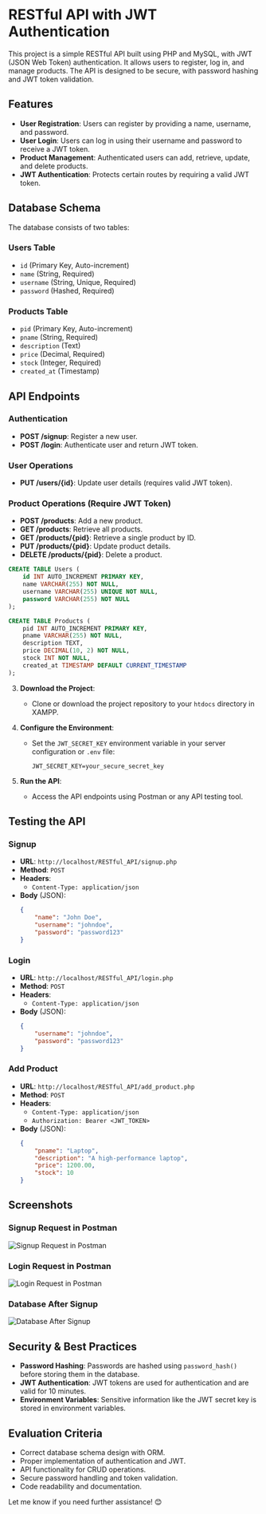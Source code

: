 
# RESTful API with JWT Authentication

This project is a simple RESTful API built using PHP and MySQL, with JWT (JSON Web Token) authentication. It allows users to register, log in, and manage products. The API is designed to be secure, with password hashing and JWT token validation.

## Features

- **User Registration**: Users can register by providing a name, username, and password.
- **User Login**: Users can log in using their username and password to receive a JWT token.
- **Product Management**: Authenticated users can add, retrieve, update, and delete products.
- **JWT Authentication**: Protects certain routes by requiring a valid JWT token.

## Database Schema

The database consists of two tables:

### Users Table
- `id` (Primary Key, Auto-increment)
- `name` (String, Required)
- `username` (String, Unique, Required)
- `password` (Hashed, Required)

### Products Table
- `pid` (Primary Key, Auto-increment)
- `pname` (String, Required)
- `description` (Text)
- `price` (Decimal, Required)
- `stock` (Integer, Required)
- `created_at` (Timestamp)

## API Endpoints

### Authentication
- **POST /signup**: Register a new user.
- **POST /login**: Authenticate user and return JWT token.

### User Operations
- **PUT /users/{id}**: Update user details (requires valid JWT token).

### Product Operations (Require JWT Token)
- **POST /products**: Add a new product.
- **GET /products**: Retrieve all products.
- **GET /products/{pid}**: Retrieve a single product by ID.
- **PUT /products/{pid}**: Update product details.
- **DELETE /products/{pid}**: Delete a product.


```sql
CREATE TABLE Users (
    id INT AUTO_INCREMENT PRIMARY KEY,
    name VARCHAR(255) NOT NULL,
    username VARCHAR(255) UNIQUE NOT NULL,
    password VARCHAR(255) NOT NULL
);

CREATE TABLE Products (
    pid INT AUTO_INCREMENT PRIMARY KEY,
    pname VARCHAR(255) NOT NULL,
    description TEXT,
    price DECIMAL(10, 2) NOT NULL,
    stock INT NOT NULL,
    created_at TIMESTAMP DEFAULT CURRENT_TIMESTAMP
);
```

3. **Download the Project**:
   - Clone or download the project repository to your `htdocs` directory in XAMPP.

4. **Configure the Environment**:
   - Set the `JWT_SECRET_KEY` environment variable in your server configuration or `.env` file:
     ```
     JWT_SECRET_KEY=your_secure_secret_key
     ```

5. **Run the API**:
   - Access the API endpoints using Postman or any API testing tool.

## Testing the API

### Signup
- **URL**: `http://localhost/RESTful_API/signup.php`
- **Method**: `POST`
- **Headers**:
  - `Content-Type: application/json`
- **Body** (JSON):
  ```json
  {
      "name": "John Doe",
      "username": "johndoe",
      "password": "password123"
  }
  ```

### Login
- **URL**: `http://localhost/RESTful_API/login.php`
- **Method**: `POST`
- **Headers**:
  - `Content-Type: application/json`
- **Body** (JSON):
  ```json
  {
      "username": "johndoe",
      "password": "password123"
  }
  ```

### Add Product
- **URL**: `http://localhost/RESTful_API/add_product.php`
- **Method**: `POST`
- **Headers**:
  - `Content-Type: application/json`
  - `Authorization: Bearer <JWT_TOKEN>`
- **Body** (JSON):
  ```json
  {
      "pname": "Laptop",
      "description": "A high-performance laptop",
      "price": 1200.00,
      "stock": 10
  }
  ```

## Screenshots

### Signup Request in Postman
![Signup Request in Postman](signupPostman.png)

### Login Request in Postman
![Login Request in Postman](login.png)

### Database After Signup
![Database After Signup](signupDatabase.png)

## Security & Best Practices

- **Password Hashing**: Passwords are hashed using `password_hash()` before storing them in the database.
- **JWT Authentication**: JWT tokens are used for authentication and are valid for 10 minutes.
- **Environment Variables**: Sensitive information like the JWT secret key is stored in environment variables.

## Evaluation Criteria

- Correct database schema design with ORM.
- Proper implementation of authentication and JWT.
- API functionality for CRUD operations.
- Secure password handling and token validation.
- Code readability and documentation.


Let me know if you need further assistance! 😊
